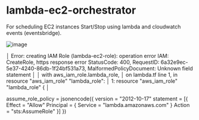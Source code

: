 # lambda-ec2-orchestrator
For scheduling EC2 instances Start/Stop using lambda and cloudwatch events (eventsbridge).


![image](https://github.com/user-attachments/assets/7f819bd9-39a6-450c-84d9-7879676564cd)



│ Error: creating IAM Role (lambda-ec2-role): operation error IAM: CreateRole, https response error StatusCode: 400, RequestID: 6a32e9ec-5e37-4240-86db-1f24bf531a73, MalformedPolicyDocument: Unknown field statement
│
│   with aws_iam_role.lambda_role,
│   on lambda.tf line 1, in resource "aws_iam_role" "lambda_role":
│    1: resource "aws_iam_role" "lambda_role" {
│

assume_role_policy = jsonencode({
    version = "2012-10-17"
    statement = [{
      Effect = "Allow"
      Principal = {
        Service = "lambda.amazonaws.com"
      }
      Action = "sts:AssumeRole"
    }]
  })